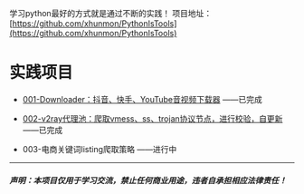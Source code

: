 学习python最好的方式就是通过不断的实践！
项目地址：[https://github.com/xhunmon/PythonIsTools](https://github.com/xhunmon/PythonIsTools)

# 实践项目

- [001-Downloader：抖音、快手、YouTube音视频下载器](./001-Downloader/README.md) ——已完成

- [002-v2ray代理池：爬取vmess、ss、trojan协议节点，进行校验，自更新](./002-V2rayPool/README.md) ——已完成

- 003-电商关键词listing爬取策略 ——进行中


----------

##### 声明：本项目仅用于学习交流，禁止任何商业用途，违者自承担相应法律责任！
